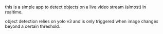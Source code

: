 this is a simple app to detect objects on a live video stream (almost) in realtime.

object detection relies on yolo v3 and is only triggered when image changes beyond a certain threshold.
